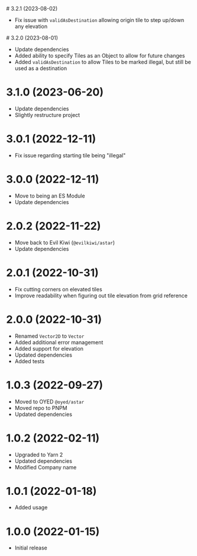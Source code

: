# 3.2.1 (2023-08-02)

- Fix issue with `validAsDestination` allowing origin tile to step up/down any elevation

# 3.2.0 (2023-08-01)

- Update dependencies
- Added ability to specify Tiles as an Object to allow for future changes
- Added `validAsDestination` to allow Tiles to be marked illegal, but still be used as a destination

# 3.1.0 (2023-06-20)

- Update dependencies
- Slightly restructure project

# 3.0.1 (2022-12-11)

- Fix issue regarding starting tile being "illegal"

# 3.0.0 (2022-12-11)

- Move to being an ES Module
- Update dependencies

# 2.0.2 (2022-11-22)

- Move back to Evil Kiwi (`@evilkiwi/astar`)
- Update dependencies

# 2.0.1 (2022-10-31)

- Fix cutting corners on elevated tiles
- Improve readability when figuring out tile elevation from grid reference

# 2.0.0 (2022-10-31)

- Renamed `Vector2D` to `Vector`
- Added additional error management
- Added support for elevation
- Updated dependencies
- Added tests

# 1.0.3 (2022-09-27)

- Moved to OYED `@oyed/astar`
- Moved repo to PNPM
- Updated dependencies

# 1.0.2 (2022-02-11)

- Upgraded to Yarn 2
- Updated dependencies
- Modified Company name

# 1.0.1 (2022-01-18)

- Added usage

# 1.0.0 (2022-01-15)

- Initial release
